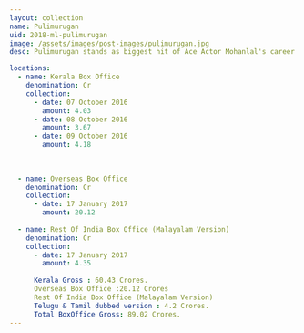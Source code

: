 ```yaml
---
layout: collection
name: Pulimurugan
uid: 2018-ml-pulimurugan
image: /assets/images/post-images/pulimurugan.jpg
desc: Pulimurugan stands as biggest hit of Ace Actor Mohanlal's career. Movie which was made on a budget of 25 CR did a bussinees of 100 CR.

locations:
  - name: Kerala Box Office
    denomination: Cr
    collection:
      - date: 07 October 2016
        amount: 4.03
      - date: 08 October 2016
        amount: 3.67
      - date: 09 October 2016
        amount: 4.18
      
      
      
  - name: Overseas Box Office 
    denomination: Cr
    collection:
      - date: 17 January 2017
        amount: 20.12
      
  - name: Rest Of India Box Office (Malayalam Version)
    denomination: Cr
    collection:
      - date: 17 January 2017
        amount: 4.35
      
      Kerala Gross : 60.43 Crores.
      Overseas Box Office :20.12 Crores
      Rest Of India Box Office (Malayalam Version)
      Telugu & Tamil dubbed version : 4.2 Crores.
      Total BoxOffice Gross: 89.02 Crores.
---
```

